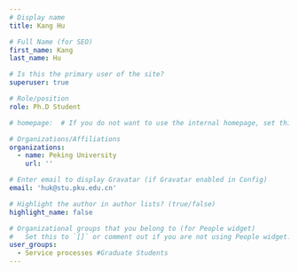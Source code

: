 ```yaml
---
# Display name
title: Kang Hu

# Full Name (for SEO)
first_name: Kang
last_name: Hu

# Is this the primary user of the site?
superuser: true

# Role/position
role: Ph.D Student

# homepage:  # If you do not want to use the internal homepage, set this to your external homepage

# Organizations/Affiliations
organizations:
  - name: Peking University
    url: ''

# Enter email to display Gravatar (if Gravatar enabled in Config)
email: 'huk@stu.pku.edu.cn'

# Highlight the author in author lists? (true/false)
highlight_name: false

# Organizational groups that you belong to (for People widget)
#   Set this to `[]` or comment out if you are not using People widget.
user_groups:
  - Service processes #Graduate Students
---
```

<!-- 
Nelson Bighetti is a professor of artificial intelligence at the Stanford AI Lab. His research interests include distributed robotics, mobile computing and programmable matter. He leads the Robotic Neurobiology group, which develops self-reconfiguring robots, systems of self-organizing robots, and mobile sensor networks.

Lorem ipsum dolor sit amet, consectetur adipiscing elit. Sed neque elit, tristique placerat feugiat ac, facilisis vitae arcu. Proin eget egestas augue. Praesent ut sem nec arcu pellentesque aliquet. Duis dapibus diam vel metus tempus vulputate. -->
